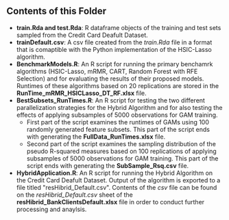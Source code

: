 ## Contents of this Folder
 * **train.Rda and test.Rda**: R dataframe objects of the training and test sets sampled from the Credit Card Deafult Dataset.
 * **trainDefault.csv**: A csv file created from the *train.Rda* file in a format that is comaptible with the Python implementation of the HSIC-Lasso algorithm.
 * **BenchmarkModels.R**: An R script for running the primary benchamrk algorithms (HSIC-Lasso, mRMR, CART, Random Forest with RFE Selection) and for evaluating the results of their proposed models. Runtimes of these algorithms based on 20 replications are stored in the **RunTime_mRMR_HSICLasso_DT_RF.xlsx** file.
 * **BestSubsets_RunTimes.R**: An R script for testing the two different parallelization strategies for the Hybrid Algorithm and for also testing the effects of applying subsamples of 5000 observations for GAM training.
    * First part of the script examines the runtimes of GAMs using 100 randomly generated feature subsets. This part of the script ends with generating the **FullData_RunTimes.xlsx** file.
    * Second part of the script examines the sampling distribution of the pseudo R-squared measures based on 100 replications of applying subsamples of 5000 observations for GAM training. This part of the script ends with generating the **SubSample_Rsq.csv** file.
* **HybridApplication.R**: An R script for running the Hybrid Algorithm on the Credit Card Deafult Dataset. Output of the algorithm is exported to a file titled "resHibrid_Default.csv". Contents of the *csv* file can be found on the *resHibrid_Default.csv* sheet of the **resHibrid_BankClientsDefault.xlsx** file in order to conduct further processing and anaylsis.
